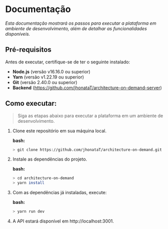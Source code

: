 # Documentação


*Esta documentação mostrará os passos para executar a plataforma em ambiente de desenvolvimento, além de detalhar as funcionalidades disponíveis.*

## Pré-requisitos

Antes de executar, certifique-se de ter o seguinte instalado:

 - **Node.js** (versão v16.16.0 ou superior)
 - **Yarn** (versão v1.22.19 ou superior)
 -  **Git** (versão 2.40.0 ou superior)
 - **Backend** (https://github.com/jhonataT/architecture-on-demand-server) 

## Como executar:

> Siga as etapas abaixo para executar a plataforma em um ambiente de desenvolvimento.

 1. Clone este repositório em sua máquina local.
	
    **bash:**
	```bash
    > git clone https://github.com/jhonataT/architecture-on-demand.git
    ``` 
2.  Instale as dependências do projeto.

    **bash:**
    ```bash
    > cd architecture-on-demand
    > yarn install
    ```

4.  Com as dependências já instaladas, execute:

    **bash:**
    ```bash
    > yarn run dev
    ```

5.  A API estará disponível em http://localhost:3001.